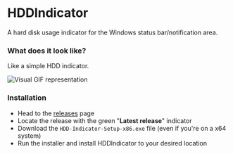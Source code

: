 # HDDIndicator
A hard disk usage indicator for the Windows status bar/notification area.

### What does it look like?
Like a simple HDD indicator.

![Visual GIF representation](https://vgy.me/L3hJIc.gif)

### Installation
- Head to the [releases](https://github.com/suvanl/HDDIndicator/releases) page
- Locate the release with the green "**Latest release**" indicator
- Download the `HDD-Indicator-Setup-x86.exe` file (even if you're on a x64 system)
- Run the installer and install HDDIndicator to your desired location
